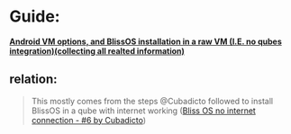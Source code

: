 # Guide:
**[Android VM options, and BlissOS installation in a raw VM (I.E. no qubes integration)(collecting all realted information)](https://forum.qubes-os.org/t/android-vm-options-and-blissos-installation-in-a-raw-vm-i-e-no-qubes-integration-collecting-all-realted-information/27582)**

## relation:
>This mostly comes from the steps @Cubadicto followed to install BlissOS in a qube with internet working ([Bliss OS no internet connection - #6 by Cubadicto](https://forum.qubes-os.org/t/bliss-os-no-internet-connection/23154/6))
